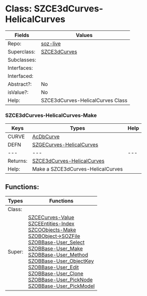 
# Class:	SZCE3dCurves-HelicalCurves

| Fields | Values |
| --------- | --------- |
| Repo: | [soz-live](/repos/soz-live.html) |
| Superclass: | [SZCE3dCurves](SZCE3dCurves.html) |
| Subclasses: |  |
| Interfaces: |  |
| Interfaced: |  |
| Abstract?: | No |
| isValue?: | No |
| Help: | SZCE3dCurves-HelicalCurves Class |

### SZCE3dCurves-HelicalCurves-Make

| Keys | Types | Help |
| --------- | --------- | --------- |
| CURVE | [AcDbCurve](AcDbCurve.html) |  |
| DEFN | [SZGECurves-HelicalCurves](SZGECurves-HelicalCurves.html) |  |
| --- | --- | --- |
| Returns: | [SZCE3dCurves-HelicalCurves](SZCE3dCurves-HelicalCurves.html) |
| Help: | Make a SZCE3dCurves-HelicalCurves |


## Functions:

| Types | Functions |
| --------- | --------- |
| Class: |  |
| Super: | [SZCECurves-Value](SZCECurves.html) <br> [SZCEEntities-Index](SZCEEntities.html) <br> [SZCOObjects-Make](SZCOObjects.html) <br> [SZOBObject->SOZFile](SZOBObject.html) <br> [SZOBBase-User_Select](SZOBBase.html) <br> [SZOBBase-User_Make](SZOBBase.html) <br> [SZOBBase-User_Method](SZOBBase.html) <br> [SZOBBase-User_ObjectKey](SZOBBase.html) <br> [SZOBBase-User_Edit](SZOBBase.html) <br> [SZOBBase-User_Clone](SZOBBase.html) <br> [SZOBBase-User_PickNode](SZOBBase.html) <br> [SZOBBase-User_PickModel](SZOBBase.html) |


